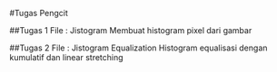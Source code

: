 #Tugas Pengcit

##Tugas 1
File : Jistogram
Membuat histogram pixel dari gambar

##Tugas 2
File : Jistogram Equalization
Histogram equalisasi dengan kumulatif dan linear stretching
